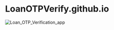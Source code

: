 # LoanOTPVerify.github.io
![Loan_OTP_Verification_app](https://user-images.githubusercontent.com/101108751/233335665-a1819c84-8ee8-4457-8f2a-9636c3c4a0db.png)

